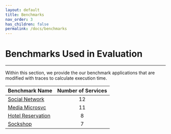 ```yaml
---
layout: default
title: Benchmarks
nav_order: 3
has_children: false
permalink: /docs/benchmarks
---
```


# Benchmarks Used in Evaluation
---

Within this section, we provide the our benchmark applications that are modified with traces to calculate execution time.

|Benchmark Name|Number of Services|
|:-------------------------------|:------------------:|
|[Social Network](../signatures/acecard.md)|12|
|[Media Microsvc](../signatures/adclickerbn.md)|11|
|[Hotel Reservation](../signatures/adloadnl.md)|8|
|[Sockshop](../signatures/adqr.md)|7|
